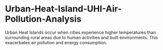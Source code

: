 # Urban-Heat-Island-UHI-Air-Pollution-Analysis
Urban Heat Islands occur when cities experience higher temperatures than surrounding rural areas due to human activities and built environments. This exacerbates air pollution and energy consumption.
